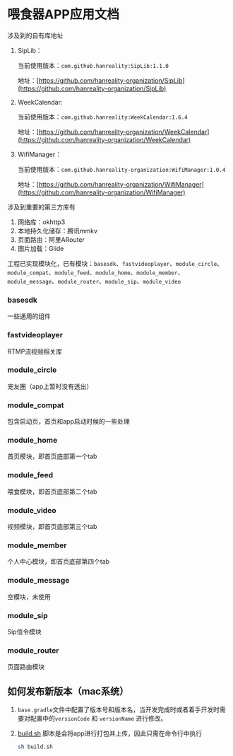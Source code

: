 # 喂食器APP应用文档
涉及到的自有库地址

1. SipLib：

    当前使用版本：`com.github.hanreality:SipLib:1.1.0`

    地址：[https://github.com/hanreality-organization/SipLib](https://github.com/hanreality-organization/SipLib)

2. WeekCalendar:

    当前使用版本：`com.github.hanreality:WeekCalendar:1.6.4`

    地址：[https://github.com/hanreality-organization/WeekCalendar](https://github.com/hanreality-organization/WeekCalendar)

3. WifiManager：

    当前使用版本：`com.github.hanreality-organization:WifiManager:1.0.4`

    地址：[https://github.com/hanreality-organization/WifiManager](https://github.com/hanreality-organization/WifiManager)

涉及到重要的第三方库有

1. 网络库：okhttp3
2. 本地持久化储存：腾讯mmkv
3. 页面路由：阿里ARouter
4. 图片加载：Glide

工程已实现模块化，已有模块：`basesdk`、`fastvideoplayer`、`module_circle`、`module_compat`、`module_feed`、`module_home`、`module_member`、`module_message`、`module_router`、`module_sip`、`module_video`

### basesdk

一些通用的组件

### fastvideoplayer

RTMP流视频相关库

### module_circle

宠友圈（app上暂时没有透出）

### module_compat

包含启动页，首页和app启动时候的一些处理

### module_home

首页模块，即首页底部第一个tab

### module_feed

喂食模块，即首页底部第二个tab

### module_video

视频模块，即首页底部第三个tab

### module_member

个人中心模块，即首页底部第四个tab

### module_message

空模块，未使用

### module_sip

Sip信令模块

### module_router

页面路由模块

## 如何发布新版本（mac系统）

1. `base.gradle`文件中配置了版本号和版本名，当开发完成时或者着手开发时需要对配置中的`versionCode` 和 `versionName` 进行修改。
2. [build.sh](http://budil.sh) 脚本是会将app进行打包并上传，因此只需在命令行中执行

    ```bash
    sh build.sh
    ```
